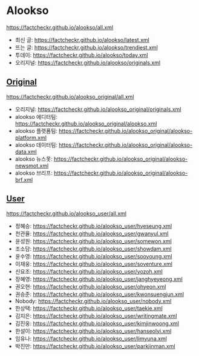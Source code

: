 # Alookso
https://factcheckr.github.io/alookso/all.xml
  - 최신 글: https://factcheckr.github.io/alookso/latest.xml
  - 뜨는 글: https://factcheckr.github.io/alookso/trendiest.xml
  - 투데이: https://factcheckr.github.io/alookso/today.xml
  - 오리지널: https://factcheckr.github.io/alookso/originals.xml

## [Original](https://github.com/factcheckr/alookso_original)
https://factcheckr.github.io/alookso_original/all.xml
  - 오리지널: https://factcheckr.github.io/alookso_original/originals.xml
  - alookso 에디터팀: https://factcheckr.github.io/alookso_original/alookso.xml
  - alookso 플랫폼팀: https://factcheckr.github.io/alookso_original/alookso-platform.xml
  - alookso 데이터팀: https://factcheckr.github.io/alookso_original/alookso-data.xml
  - alookso 뉴스못: https://factcheckr.github.io/alookso_original/alookso-newsmot.xml
  - alookso 브리프: https://factcheckr.github.io/alookso_original/alookso-brf.xml

## [User](https://github.com/factcheckr/alookso_user)
https://factcheckr.github.io/alookso_user/all.xml
  - 정혜승: https://factcheckr.github.io/alookso_user/hyeseung.xml
  - 천관율: https://factcheckr.github.io/alookso_user/gwanyul.xml
  - 윤성원: https://factcheckr.github.io/alookso_user/somewon.xml
  - 조소담: https://factcheckr.github.io/alookso_user/showdam.xml
  - 윤수영: https://factcheckr.github.io/alookso_user/sooyoung.xml
  - 이재웅: https://factcheckr.github.io/alookso_user/soventure.xml
  - 신요조: https://factcheckr.github.io/alookso_user/yozoh.xml
  - 장혜영: https://factcheckr.github.io/alookso_user/janghyeyeong.xml
  - 권오현: https://factcheckr.github.io/alookso_user/ohyeon.xml
  - 권승준: https://factcheckr.github.io/alookso_user/kwonsuengjun.xml
  - Nobody: https://factcheckr.github.io/alookso_user/nobody.xml
  - 한상택: https://factcheckr.github.io/alookso_user/taekie.xml
  - 김지은: https://factcheckr.github.io/alookso_user/writingmate.xml
  - 김진웅: https://factcheckr.github.io/alookso_user/kimjinwoong.xml
  - 한설이: https://factcheckr.github.io/alookso_user/hanseolyi.xml
  - 임유나: https://factcheckr.github.io/alookso_user/limyuna.xml
  - 박진만: https://factcheckr.github.io/alookso_user/parkjinman.xml
